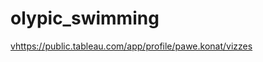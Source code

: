 # olypic_swimming
[v](https://public.tableau.com/app/profile/pawe.konat/vizzes)https://public.tableau.com/app/profile/pawe.konat/vizzes
